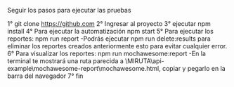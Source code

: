 Seguir los pasos para ejecutar las pruebas

1° git clone https://github.com
2° Ingresar al proyecto 
3° ejecutar npm install
4° Para ejecutar la automatización npm start
5° Para ejecutar los reportes: npm run report
-Podrás ejecutar npm run delete:results para eliminar los reportes creados anteriormente esto para evitar cualquier error.
6° Para visualizar los reportes: npm run mochawesome:report 
-En la terminal te mostrará una ruta parecida a \MIRUTA\api-example\mochawesome-report\mochawesome.html, copiar y pegarlo en la barra del navegador
7° fin